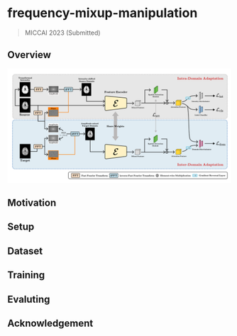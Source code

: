 # frequency-mixup-manipulation

> MICCAI 2023 (Submitted)

## Overview
![architecture](./framework.png)

## Motivation

## Setup


## Dataset


## Training


## Evaluting


## Acknowledgement
